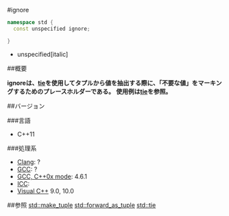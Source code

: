 #ignore
```cpp
namespace std {
  const unspecified ignore;

}
```
* unspecified[italic]

##概要

<b>ignoreは、[tie](/reference/tuple/tuple/tie.md)を使用してタプルから値を抽出する際に、「不要な値」をマーキングするためのプレースホルダーである。</b>
<b>使用例は[tie](/reference/tuple/tuple/tie.md)を参照。</b>


##バージョン


###言語


- C++11



###処理系

- [Clang](/implementation#clang.md): ?
- [GCC](/implementation#gcc.md): ?
- [GCC, C++0x mode](/implementation#gcc.md): 4.6.1
- [ICC](/implementation#icc.md): 
- [Visual C++](/implementation#visual_cpp.md) 9.0, 10.0



##参照
[std::make_tuple](/reference/tuple/tuple/make_tuple.md)
[std::forward_as_tuple](/reference/tuple/tuple/forward_as_tuple.md)
[std::tie](/reference/tuple/tuple/tie.md)


